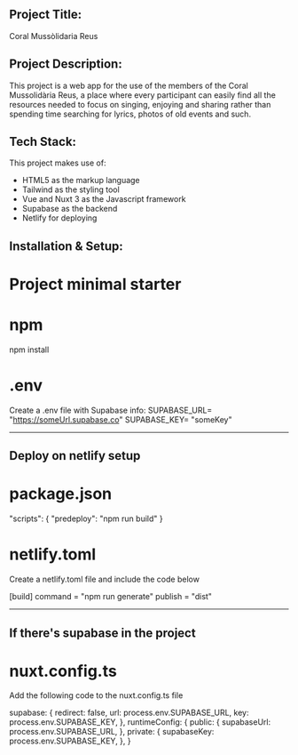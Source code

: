 ## Project Title:

Coral Mussòlidaria Reus

## Project Description:

This project is a web app for the use of the members of the Coral Mussolidària Reus,
a place where every participant can easily find all the resources needed to focus on singing, enjoying and sharing
rather than spending time searching for lyrics, photos of old events and such.

## Tech Stack:

This project makes use of:

- HTML5 as the markup language
- Tailwind as the styling tool
- Vue and Nuxt 3 as the Javascript framework
- Supabase as the backend
- Netlify for deploying

## Installation & Setup:

# Project minimal starter

# npm

npm install

# .env

Create a .env file with Supabase info:
SUPABASE_URL= "https://someUrl.supabase.co"
SUPABASE_KEY= "someKey"

---

## Deploy on netlify setup

# package.json

"scripts": {
"predeploy": "npm run build"
}

# netlify.toml

Create a netlify.toml file and include the code below

[build]
command = "npm run generate"
publish = "dist"

---

## If there's supabase in the project

# nuxt.config.ts

Add the following code to the nuxt.config.ts file

supabase: {
redirect: false,
url: process.env.SUPABASE_URL,
key: process.env.SUPABASE_KEY,
},
runtimeConfig: {
public: {
supabaseUrl: process.env.SUPABASE_URL,
},
private: {
supabaseKey: process.env.SUPABASE_KEY,
},
}

```

```
